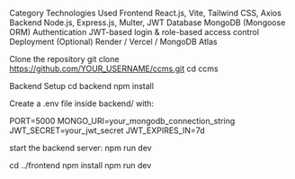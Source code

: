 Category	                  Technologies Used
Frontend	                  React.js, Vite, Tailwind CSS, Axios
Backend	                    Node.js, Express.js, Multer, JWT
Database	                  MongoDB (Mongoose ORM)
Authentication	            JWT-based login & role-based access control
Deployment	                (Optional) Render / Vercel / MongoDB Atlas

Clone the repository
git clone https://github.com/YOUR_USERNAME/ccms.git
cd ccms

Backend Setup
cd backend
npm install

Create a .env file inside backend/ with:

PORT=5000
MONGO_URI=your_mongodb_connection_string
JWT_SECRET=your_jwt_secret
JWT_EXPIRES_IN=7d

start the backend server:
npm run dev

cd ../frontend
npm install
npm run dev
